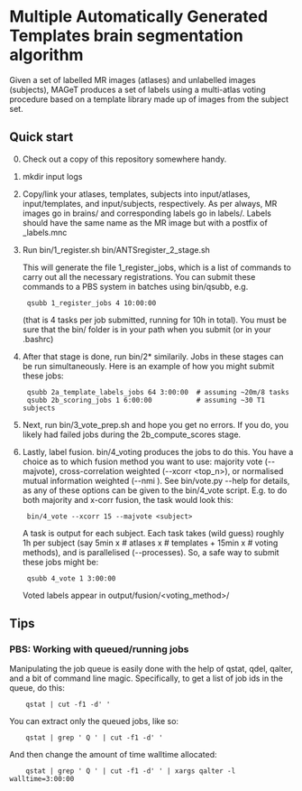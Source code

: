 Multiple Automatically Generated Templates brain segmentation algorithm
=======

Given a set of labelled MR images (atlases) and unlabelled images (subjects),
MAGeT produces a set of labels using a multi-atlas voting procedure based on a
template library made up of images from the subject set. 

Quick start
-----------

0. Check out a copy of this repository somewhere handy. 

1. mkdir input logs 

2. Copy/link your atlases, templates, subjects into input/atlases,
   input/templates, and input/subjects, respectively.  As per always, MR images
   go in brains/ and corresponding labels go in labels/.  Labels should have
   the same name as the MR image but with a postfix of _labels.mnc

3. Run 
        bin/1_register.sh bin/ANTSregister_2_stage.sh 

    This will generate the file 1_register_jobs, which is a list of
    commands to carry out all the necessary registrations. You can submit these
    commands to a PBS system in batches using bin/qsubb, e.g. 
    
        qsubb 1_register_jobs 4 10:00:00

    (that is 4 tasks per job submitted, running for 10h in total).  You must be
    sure that the bin/ folder is in your path when you submit (or in your
    .bashrc)

4. After that stage is done, run bin/2* similarily.  Jobs in these stages can
   be run simultaneously.  Here is an example of how you might submit these
   jobs:

        qsubb 2a_template_labels_jobs 64 3:00:00  # assuming ~20m/8 tasks
        qsubb 2b_scoring_jobs 1 6:00:00           # assuming ~30 T1 subjects

5. Next, run bin/3_vote_prep.sh and hope you get no errors.  If you do, you
   likely had failed jobs during the 2b_compute_scores stage.  

6. Lastly, label fusion.  bin/4_voting produces the jobs to do this.  You have
   a choice as to which fusion method you want to use: majority vote
   (--majvote), cross-correlation weighted (--xcorr <top_n>), or normalised
   mutual information weighted (--nmi <top n>).  See bin/vote.py --help for
   details, as any of these options can be given to the bin/4_vote script. E.g.
   to do both majority and x-corr fusion, the task would look this:

        bin/4_vote --xcorr 15 --majvote <subject>

   A task is output for each subject.  Each task takes (wild guess) roughly 1h 
   per subject (say 5min x # atlases x # templates + 15min x # voting methods),
   and is parallelised (--processes).  So, a safe way to submit these jobs might
   be: 

        qsubb 4_vote 1 3:00:00

   Voted labels appear in output/fusion/<voting_method>/



Tips
----

### PBS: Working with queued/running jobs

Manipulating the job queue is easily done with the help of qstat, qdel, qalter,
and a bit of command line magic.  Specifically, to get a list of job ids in the
queue, do this: 

        qstat | cut -f1 -d' '

You can extract only the queued jobs, like so:

        qstat | grep ' Q ' | cut -f1 -d' '

And then change the amount of time walltime allocated:
    
        qstat | grep ' Q ' | cut -f1 -d' ' | xargs qalter -l walltime=3:00:00 
